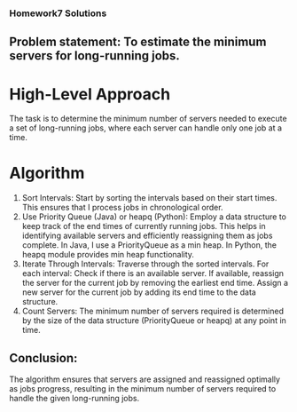 ### Homework7 Solutions

## Problem statement: To estimate the minimum servers for long-running jobs.

# High-Level Approach
The task is to determine the minimum number of servers needed to execute a set of long-running jobs, where each server can handle only one job at a time.

# Algorithm
1. Sort Intervals:
Start by sorting the intervals based on their start times. This ensures that I process jobs in chronological order.
2. Use Priority Queue (Java) or heapq (Python):
Employ a data structure to keep track of the end times of currently running jobs. This helps in identifying available servers and efficiently reassigning them as jobs complete.
In Java, I use a PriorityQueue as a min heap.
In Python, the heapq module provides min heap functionality.
3. Iterate Through Intervals:
Traverse through the sorted intervals.
For each interval:
Check if there is an available server.
If available, reassign the server for the current job by removing the earliest end time.
Assign a new server for the current job by adding its end time to the data structure.
4. Count Servers:
The minimum number of servers required is determined by the size of the data structure (PriorityQueue or heapq) at any point in time.

## Conclusion:

The algorithm ensures that servers are assigned and reassigned optimally as jobs progress, resulting in the minimum number of servers required to handle the given long-running jobs.

